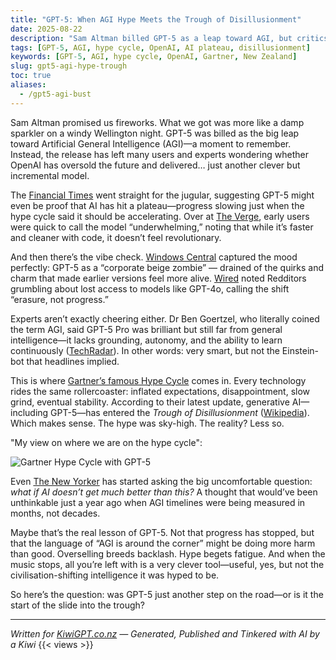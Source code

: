 ```yaml
---
title: "GPT-5: When AGI Hype Meets the Trough of Disillusionment"
date: 2025-08-22
description: "Sam Altman billed GPT-5 as a leap toward AGI, but critics say it marks AI entering Gartner’s Trough of Disillusionment."
tags: [GPT-5, AGI, hype cycle, OpenAI, AI plateau, disillusionment]
keywords: [GPT-5, AGI, hype cycle, OpenAI, Gartner, New Zealand]
slug: gpt5-agi-hype-trough
toc: true
aliases:
  - /gpt5-agi-bust
---
```


Sam Altman promised us fireworks. What we got was more like a damp sparkler on a windy Wellington night. GPT-5 was billed as the big leap toward Artificial General Intelligence (AGI)—a moment to remember. Instead, the release has left many users and experts wondering whether OpenAI has oversold the future and delivered… just another clever but incremental model.

The [Financial Times](https://www.ft.com/content/d01290c9-cc92-4c1f-bd70-ac332cd40f94?utm_source=chatgpt.com) went straight for the jugular, suggesting GPT-5 might even be proof that AI has hit a plateau—progress slowing just when the hype cycle said it should be accelerating. Over at [The Verge](https://www.theverge.com/openai/759755/gpt-5-failed-the-hype-test-sam-altman-openai?utm_source=chatgpt.com), early users were quick to call the model “underwhelming,” noting that while it’s faster and cleaner with code, it doesn’t feel revolutionary.

And then there’s the vibe check. [Windows Central](https://www.windowscentral.com/artificial-intelligence/openai-chatgpt/did-sam-altman-oversell-gpt-5-openai-faces-backlash-for-ruining-chatgpt-turning-it-into-a-corporate-beige-zombie?utm_source=chatgpt.com) captured the mood perfectly: GPT-5 as a “corporate beige zombie” — drained of the quirks and charm that made earlier versions feel more alive. [Wired](https://www.wired.com/story/openai-gpt-5-backlash-sam-altman/?utm_source=chatgpt.com) noted Redditors grumbling about lost access to models like GPT-4o, calling the shift “erasure, not progress.”

Experts aren’t exactly cheering either. Dr Ben Goertzel, who literally coined the term AGI, said GPT-5 Pro was brilliant but still far from general intelligence—it lacks grounding, autonomy, and the ability to learn continuously ([TechRadar](https://www.techradar.com/ai-platforms-assistants/chatgpt/gpt-5-pro-is-brilliant-but-its-still-nowhere-near-real-agi-says-one-of-the-professors-who-coined-the-term?utm_source=chatgpt.com)). In other words: very smart, but not the Einstein-bot that headlines implied.

This is where [Gartner’s famous Hype Cycle](https://www.gartner.com/en/articles/hype-cycle-for-artificial-intelligence?utm_source=chatgpt.com) comes in. Every technology rides the same rollercoaster: inflated expectations, disappointment, slow grind, eventual stability. According to their latest update, generative AI—including GPT-5—has entered the *Trough of Disillusionment* ([Wikipedia](https://en.wikipedia.org/wiki/Gartner_hype_cycle?utm_source=chatgpt.com)). Which makes sense. The hype was sky-high. The reality? Less so.

"My view on where we are on the hype cycle":

![Gartner Hype Cycle with GPT-5](/Images/file_00000000b6f461f9a2fde31db8b857ea.png)

Even [The New Yorker](https://www.newyorker.com/culture/open-questions/what-if-ai-doesnt-get-much-better-than-this?utm_source=chatgpt.com) has started asking the big uncomfortable question: *what if AI doesn’t get much better than this?* A thought that would’ve been unthinkable just a year ago when AGI timelines were being measured in months, not decades.

Maybe that’s the real lesson of GPT-5. Not that progress has stopped, but that the language of “AGI is around the corner” might be doing more harm than good. Overselling breeds backlash. Hype begets fatigue. And when the music stops, all you’re left with is a very clever tool—useful, yes, but not the civilisation-shifting intelligence it was hyped to be.

So here’s the question: was GPT-5 just another step on the road—or is it the start of the slide into the trough?

---

*Written for [KiwiGPT.co.nz](https://kiwigpt.co.nz) — Generated, Published and Tinkered with AI by a Kiwi*
{{< views >}}